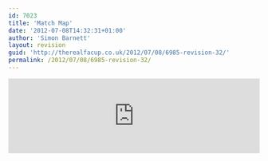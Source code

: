 ```yaml
---
id: 7023
title: 'Match Map'
date: '2012-07-08T14:32:31+01:00'
author: 'Simon Barnett'
layout: revision
guid: 'http://therealfacup.co.uk/2012/07/08/6985-revision-32/'
permalink: /2012/07/08/6985-revision-32/
---
```


<iframe scrolling="no" src="http://livescores.herokuapp.com/livescores/scores/" style="overflow: hidden; border: none;" width="100%"></iframe>